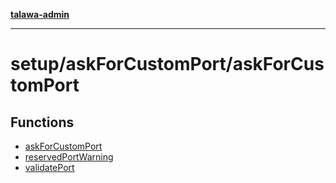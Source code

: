 [**talawa-admin**](../../../README.md)

***

# setup/askForCustomPort/askForCustomPort

## Functions

- [askForCustomPort](functions/askForCustomPort.md)
- [reservedPortWarning](functions/reservedPortWarning.md)
- [validatePort](functions/validatePort.md)
